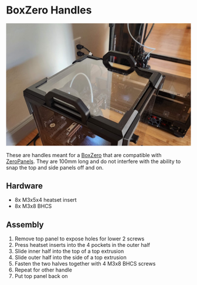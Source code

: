 # BoxZero Handles

![Photo of handles](Images/Photo.png)

These are handles meant for a [BoxZero](https://github.com/zruncho3d/BoxZero) that are compatible with [ZeroPanels](https://github.com/zruncho3d/ZeroPanels). They are 100mm long and do not interfere with the ability to snap the top and side panels off and on.

## Hardware

* 8x M3x5x4 heatset insert
* 8x M3x8 BHCS

## Assembly

1. Remove top panel to expose holes for lower 2 screws
2. Press heatset inserts into the 4 pockets in the outer half
3. Slide inner half into the top of a top extrusion
4. Slide outer half into the side of a top extrusion
5. Fasten the two halves together with 4 M3x8 BHCS screws
6. Repeat for other handle
7. Put top panel back on
